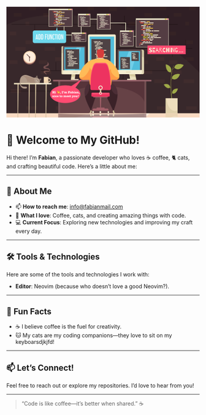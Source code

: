 ![Banner!](welcome.png)

# 👋 Welcome to My GitHub!

Hi there! I’m **Fabian**, a passionate developer who loves ☕ coffee, 🐈 cats, and crafting beautiful code. Here’s a little about me:

---

## 🌟 About Me

- 📫 **How to reach me**: [info@fabianmail.com](mailto:info@fabianmail.com)
- 📖 **What I love**: Coffee, cats, and creating amazing things with code.
- 💻 **Current Focus**: Exploring new technologies and improving my craft every day.

---

## 🛠️ Tools & Technologies

Here are some of the tools and technologies I work with:

- **Editor**: Neovim (because who doesn’t love a good Neovim?).

---

## 🌱 Fun Facts

- ☕ I believe coffee is the fuel for creativity.
- 🐱 My cats are my coding companions—they love to sit on my keyboarsdjkjfd!

---

## 📫 Let’s Connect!

Feel free to reach out or explore my repositories. I’d love to hear from you!

---

> “Code is like coffee—it’s better when shared.” ☕
